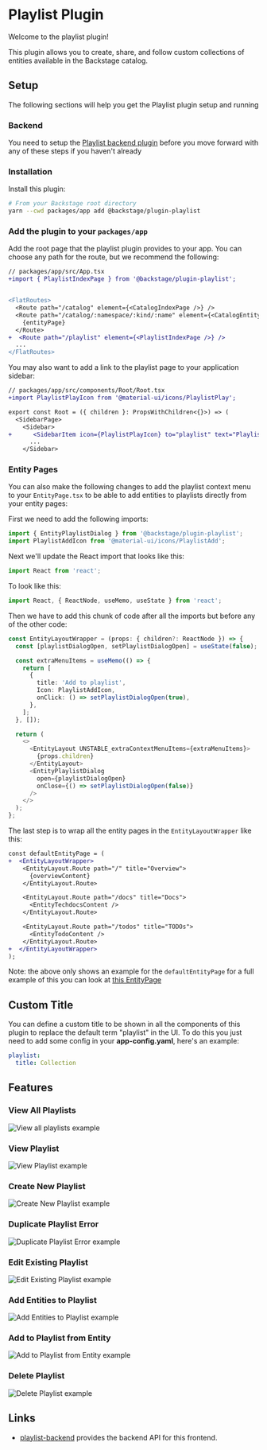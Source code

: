 # Playlist Plugin

Welcome to the playlist plugin!

This plugin allows you to create, share, and follow custom collections of entities available in the Backstage catalog.

## Setup

The following sections will help you get the Playlist plugin setup and running

### Backend

You need to setup the [Playlist backend plugin](https://github.com/backstage/backstage/tree/master/plugins/playlist-backend) before you move forward with any of these steps if you haven't already

### Installation

Install this plugin:

```bash
# From your Backstage root directory
yarn --cwd packages/app add @backstage/plugin-playlist
```

### Add the plugin to your `packages/app`

Add the root page that the playlist plugin provides to your app. You can
choose any path for the route, but we recommend the following:

```diff
// packages/app/src/App.tsx
+import { PlaylistIndexPage } from '@backstage/plugin-playlist';


<FlatRoutes>
  <Route path="/catalog" element={<CatalogIndexPage />} />
  <Route path="/catalog/:namespace/:kind/:name" element={<CatalogEntityPage />}>
    {entityPage}
  </Route>
+  <Route path="/playlist" element={<PlaylistIndexPage />} />
  ...
</FlatRoutes>
```

You may also want to add a link to the playlist page to your application sidebar:

```diff
// packages/app/src/components/Root/Root.tsx
+import PlaylistPlayIcon from '@material-ui/icons/PlaylistPlay';

export const Root = ({ children }: PropsWithChildren<{}>) => (
  <SidebarPage>
    <Sidebar>
+      <SidebarItem icon={PlaylistPlayIcon} to="playlist" text="Playlists" />
      ...
    </Sidebar>
```

### Entity Pages

You can also make the following changes to add the playlist context menu to your `EntityPage.tsx`
to be able to add entities to playlists directly from your entity pages:

First we need to add the following imports:

```ts
import { EntityPlaylistDialog } from '@backstage/plugin-playlist';
import PlaylistAddIcon from '@material-ui/icons/PlaylistAdd';
```

Next we'll update the React import that looks like this:

```ts
import React from 'react';
```

To look like this:

```ts
import React, { ReactNode, useMemo, useState } from 'react';
```

Then we have to add this chunk of code after all the imports but before any of the other code:

```ts
const EntityLayoutWrapper = (props: { children?: ReactNode }) => {
  const [playlistDialogOpen, setPlaylistDialogOpen] = useState(false);

  const extraMenuItems = useMemo(() => {
    return [
      {
        title: 'Add to playlist',
        Icon: PlaylistAddIcon,
        onClick: () => setPlaylistDialogOpen(true),
      },
    ];
  }, []);

  return (
    <>
      <EntityLayout UNSTABLE_extraContextMenuItems={extraMenuItems}>
        {props.children}
      </EntityLayout>
      <EntityPlaylistDialog
        open={playlistDialogOpen}
        onClose={() => setPlaylistDialogOpen(false)}
      />
    </>
  );
};
```

The last step is to wrap all the entity pages in the `EntityLayoutWrapper` like this:

```diff
const defaultEntityPage = (
+  <EntityLayoutWrapper>
    <EntityLayout.Route path="/" title="Overview">
      {overviewContent}
    </EntityLayout.Route>

    <EntityLayout.Route path="/docs" title="Docs">
      <EntityTechdocsContent />
    </EntityLayout.Route>

    <EntityLayout.Route path="/todos" title="TODOs">
      <EntityTodoContent />
    </EntityLayout.Route>
+  </EntityLayoutWrapper>
);
```

Note: the above only shows an example for the `defaultEntityPage` for a full example of this you can look at [this EntityPage](../../packages/app/src/components/catalog/EntityPage.tsx)

## Custom Title

You can define a custom title to be shown in all the components of this plugin to replace the default term "playlist" in the UI. To do this you just need to add some config in your **app-config.yaml**, here's an example:

```yaml
playlist:
  title: Collection
```

## Features

### View All Playlists

![View all playlists example](./docs/playlist-view-all.png)

### View Playlist

![View Playlist example](./docs/playlist-view-single.png)

### Create New Playlist

![Create New Playlist example](./docs/playlist-create-new.png)

### Duplicate Playlist Error

![Duplicate Playlist Error example](./docs/playlist-duplicate-error.png)

### Edit Existing Playlist

![Edit Existing Playlist example](./docs/playlist-edit-existing.png)

### Add Entities to Playlist

![Add Entities to Playlist example](./docs/playlist-add-entities.png)

### Add to Playlist from Entity

![Add to Playlist from Entity example](./docs/playlist-add-from-entity.png)

### Delete Playlist

![Delete Playlist example](./docs/playlist-delete.png)

## Links

- [playlist-backend](../playlist-backend) provides the backend API for this frontend.
